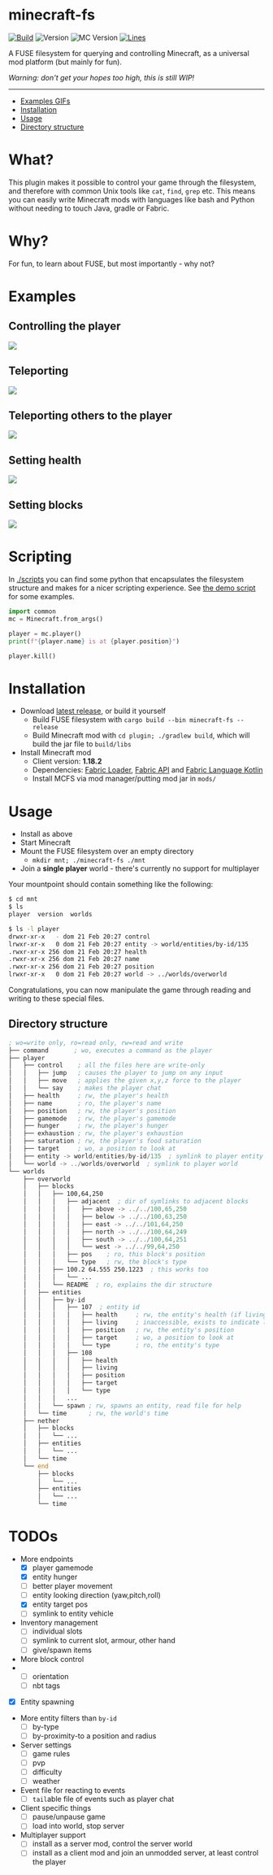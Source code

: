 # minecraft-fs

[![Build](https://github.com/DomWilliams0/minecraft-fs/actions/workflows/build.yml/badge.svg)](https://github.com/DomWilliams0/minecraft-fs/actions/workflows/build.yml)
![Version](https://img.shields.io/badge/version-1.0-brightgreen)
![MC Version](https://img.shields.io/badge/minecraft-1.18.2-blue)
[![Lines](https://tokei.rs/b1/github/DomWilliams0/minecraft-fs)](https://github.com/XAMPPRocky/tokei)

A FUSE filesystem for querying and controlling Minecraft, as a universal mod platform (but mainly
for fun).

*Warning: don't get your hopes too high, this is still WIP!*

* * *

* [Examples GIFs](#examples)
* [Installation](#installation)
* [Usage](#usage)
* [Directory structure](#structure)


# What?

This plugin makes it possible to control your game through the filesystem, and therefore with common
Unix tools like `cat`, `find`, `grep` etc. This means you can easily write Minecraft mods with 
languages like bash and Python without needing to touch Java, gradle or Fabric.

# Why?

For fun, to learn about FUSE, but most importantly - why not?

# Examples <a id="examples"/>

## Controlling the player
<img src=".gifs/control.gif" />

## Teleporting
<img src=".gifs/teleport.gif" />

## Teleporting others to the player
<img src=".gifs/teleport-all.gif" />

## Setting health
<img src=".gifs/health.gif" />

## Setting blocks
<img src=".gifs/set-block.gif" />

# Scripting

In [./scripts](./scripts) you can find some python that encapsulates the filesystem structure and
makes for a nicer scripting experience. See [the demo script](./scripts/demo.py) for some examples.

```python
import common
mc = Minecraft.from_args()

player = mc.player()
print(f"{player.name} is at {player.position}")

player.kill()
```

# Installation <a id="installation"/>

* Download [latest release](https://github.com/DomWilliams0/minecraft-fs/releases), or build it yourself
    * Build FUSE filesystem with `cargo build --bin minecraft-fs --release`
    * Build Minecraft mod with `cd plugin; ./gradlew build`, which will build the jar file to
        `build/libs`
* Install Minecraft mod
    * Client version: **1.18.2**
    * Dependencies: [Fabric Loader](https://fabricmc.net/use/installer/),
[Fabric API](https://www.curseforge.com/minecraft/mc-mods/fabric-api) and
[Fabric Language Kotlin](https://www.curseforge.com/minecraft/mc-mods/fabric-language-kotlin)
    * Install MCFS via mod manager/putting mod jar in `mods/`


# Usage <a id="usage"/>

* Install as above
* Start Minecraft
* Mount the FUSE filesystem over an empty directory
    * `mkdir mnt; ./minecraft-fs ./mnt`
* Join a **single player** world - there's currently no support for multiplayer

Your mountpoint should contain something like the following:

```bash
$ cd mnt
$ ls
player  version  worlds

$ ls -l player
drwxr-xr-x   - dom 21 Feb 20:27 control
lrwxr-xr-x   0 dom 21 Feb 20:27 entity -> world/entities/by-id/135
.rwxr-xr-x 256 dom 21 Feb 20:27 health
.rwxr-xr-x 256 dom 21 Feb 20:27 name
.rwxr-xr-x 256 dom 21 Feb 20:27 position
lrwxr-xr-x   0 dom 21 Feb 20:27 world -> ../worlds/overworld
```

Congratulations, you can now manipulate the game through reading and writing to these special files.

## Directory structure <a id="structure"/>

```asm
; wo=write only, ro=read only, rw=read and write
├── command       ; wo, executes a command as the player
├── player
│   ├── control    ; all the files here are write-only
│   │   ├── jump   ; causes the player to jump on any input
│   │   ├── move   ; applies the given x,y,z force to the player
│   │   └── say    ; makes the player chat
│   ├── health     ; rw, the player's health
│   ├── name       ; ro, the player's name
│   ├── position   ; rw, the player's position
│   ├── gamemode   ; rw, the player's gamemode
│   ├── hunger     ; rw, the player's hunger
│   ├── exhaustion ; rw, the player's exhaustion
│   ├── saturation ; rw, the player's food saturation
│   ├── target     ; wo, a position to look at
│   ├── entity -> world/entities/by-id/135  ; symlink to player entity
│   └── world -> ../worlds/overworld  ; symlink to player world
└── worlds
    ├── overworld
    │   ├── blocks
    │   │   ├── 100,64,250
    │   │   │   ├── adjacent  ; dir of symlinks to adjacent blocks
    │   │   │   │   ├── above -> ../../100,65,250
    │   │   │   │   ├── below -> ../../100,63,250
    │   │   │   │   ├── east -> ../../101,64,250
    │   │   │   │   ├── north -> ../../100,64,249
    │   │   │   │   ├── south -> ../../100,64,251
    │   │   │   │   └── west -> ../../99,64,250
    │   │   │   ├── pos    ; ro, this block's position
    │   │   │   └── type   ; rw, the block's type
    │   │   ├── 100.2 64.555 250.1223  ; this works too
    │   │   │   └── ...
    │   │   └── README  ; ro, explains the dir structure
    │   ├── entities
    │   │   ├── by-id
    │   │   │   ├── 107  ; entity id
    │   │   │   │   ├── health     ; rw, the entity's health (if living)
    │   │   │   │   ├── living     ; inaccessible, exists to indicate living
    │   │   │   │   ├── position   ; rw, the entity's position
    │   │   │   │   ├── target     ; wo, a position to look at
    │   │   │   │   └── type       ; ro, the entity's type
    │   │   │   ├── 108
    │   │   │   │   ├── health
    │   │   │   │   ├── living
    │   │   │   │   ├── position
    │   │   │   │   ├── target
    │   │   │   │   └── type
    │   │   │   ...
    │   │   └── spawn ; rw, spawns an entity, read file for help
    │   └── time      ; rw, the world's time
    ├── nether
    │   ├── blocks
    │   │   └── ...
    │   ├── entities
    │   │   └── ...
    │   └── time
    └── end
        ├── blocks
        │   └── ...
        ├── entities
        │   └── ...
        └── time
```

# TODOs

* More endpoints
    * [X] player gamemode
    * [X] entity hunger
    * [ ] better player movement
    * [ ] entity looking direction (yaw,pitch,roll)
    * [X] entity target pos
    * [ ] symlink to entity vehicle
* Inventory management
    * [ ] individual slots
    * [ ] symlink to current slot, armour, other hand
    * [ ] give/spawn items
* More block control
*   * [ ] orientation
    * [ ] nbt tags
* [X] Entity spawning
* More entity filters than `by-id`
    * [ ] by-type
    * [ ] by-proximity-to a position and radius
* Server settings
    * [ ] game rules
    * [ ] pvp
    * [ ] difficulty
    * [ ] weather
* Event file for reacting to events
    * [ ] `tail`able file of events such as player chat
* Client specific things
    * [ ] pause/unpause game
    * [ ] load into world, stop server
* Multiplayer support
    * [ ] install as a server mod, control the server world
    * [ ] install as a client mod and join an unmodded server, at least control the player
